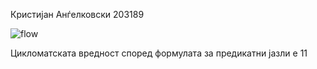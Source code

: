 Кристијан Анѓелковски 203189

![flow](https://github.com/Kikser19/SI_2023_lab2_203189/assets/120423089/1f33a69a-dcf9-4019-964d-27809de10cfa)


Цикломатската вредност според формулата за предикатни јазли е 11
